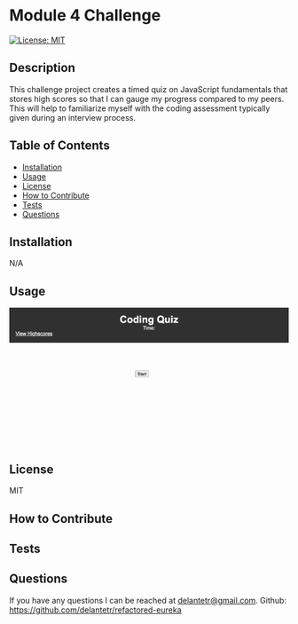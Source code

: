
  # Module 4 Challenge

  [![License: MIT](https://img.shields.io/badge/License-MIT-yellow.svg)](https://opensource.org/licenses/MIT)

  ## Description
  This challenge project creates a timed quiz on JavaScript fundamentals that stores high scores so that I can gauge my progress compared to my peers. This will help to familiarize myself with the coding assessment typically given during an interview process.


  ## Table of Contents 
  - [Installation](#installation)
  - [Usage](#usage)
  - [License](#license)
  - [How to Contribute](#how-to-contribute)
  - [Tests](#tests)
  - [Questions](#questions)

  ## Installation
  N/A

  ## Usage
  ![alt text](./assets/Coding-Quiz.gif)

  ## License
  MIT

  ## How to Contribute

  ## Tests
  
  ## Questions
  If you have any questions I can be reached at delantetr@gmail.com.
  Github: https://github.com/delantetr/refactored-eureka
